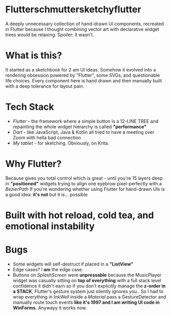 # Flutterschmuttersketchyflutter
A deeply unnecessary collection of hand-drawn UI components, recreated in Flutter because I thought combining vector art with declarative widget trees would be relaxing. Spoiler: it wasn't.

# What is this?
It started as a sketchbook for 2 am UI ideas. Somehow it evolved into a rendering obsession powered by "Flutter", some SVGs, and questionable life choices. Every component here is hand drawn and then manually built with a deep tolerance for layout pain.

# Tech Stack
- *Flutter* - the framework where a simple button is a 12-LINE TREE and repainting the whole widget hierarchy is called **"performance"**
- *Dart* - like JavaScript, Java & Kotlin all tried to have a meeting over Zoom with hella bad connection
- *My tablet* - for sketching. Obviously, on Krita.

# Why Flutter? 
Because gives you total control which is great - until you're 15 layers deep in **"positioned"** widgets trying to align one eyebrow pixel-perfectly with a *BezierPath*
If you're wondering whether using Flutter for hand-drawn UIs is a good idea: **it's not** but it is... possible
# Built with hot reload, cold tea, and emotional instability

# Bugs
- Some widgets will self-destruct if placed in a **"ListView"**
- Edge cases? I **am** the edge case.
- Buttons on *SplashScreen* were **unpressable** because the MusicPlayer widget was casually sitting on **top of everything** with a full stack level confidence it didn't earn so if you don't explicitly manage the **z-order in a STACK**, Flutter's gesture system just silently ignores you.. So I had to wrap everything in *InkWell* inside a *Material* pass a GestureDetector and manually route touch events **like it's 1997 and I am writing UI code in WinForms.**
Anywayy it works now.
